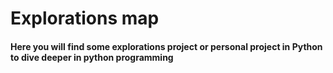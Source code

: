 # Explorations map
#### Here you will find some explorations project or personal project in Python to dive deeper in python programming
